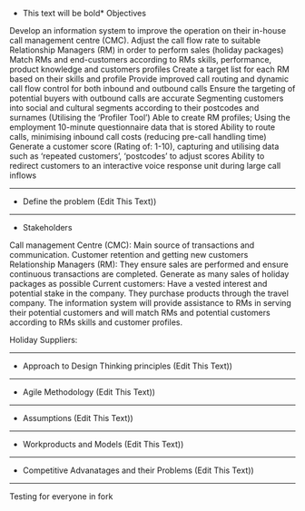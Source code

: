 * This text will be bold* Objectives

Develop an information system to improve the operation on their in-house call management centre (CMC).
Adjust the call flow rate to suitable Relationship Managers (RM) in order to perform sales (holiday packages)
Match RMs and end-customers according to RMs skills, performance, product knowledge and customers profiles
Create a target list for each RM based on their skills and profile
Provide improved call routing and dynamic call flow control for both inbound and outbound calls 
Ensure the targeting of potential buyers with outbound calls are accurate 
Segmenting customers into social and cultural segments according to their postcodes and surnames (Utilising the ‘Profiler Tool’)
Able to create RM profiles; Using the employment 10-minute questionnaire data that is stored
Ability to route calls, minimising inbound call costs (reducing pre-call handling time) 
Generate a customer score (Rating of: 1-10), capturing and utilising data such as ‘repeated customers’, ‘postcodes’ to adjust scores
Ability to redirect customers to an interactive voice response unit during large call inflows 
_______________________________
* Define the problem
(Edit This Text))
_______________________________
* Stakeholders

Call management Centre (CMC): Main source of transactions and communication. Customer retention and getting new customers 
Relationship Managers (RM): They ensure sales are performed and ensure continuous transactions are completed. Generate as many sales of holiday packages as possible
Current customers: Have a vested interest and potential stake in the company. They purchase products through the travel company. The information system will provide assistance to RMs in serving their potential customers and will match RMs and potential customers according to RMs skills and customer profiles. 

Holiday Suppliers: 
_______________________________
* Approach to Design Thinking principles
(Edit This Text))
_______________________________
* Agile Methodology
(Edit This Text))
_______________________________
* Assumptions
(Edit This Text))
_______________________________
* Workproducts and Models
(Edit This Text))
_______________________________
* Competitive Advanatages and their Problems
(Edit This Text))
_______________________________
Testing for everyone in fork
